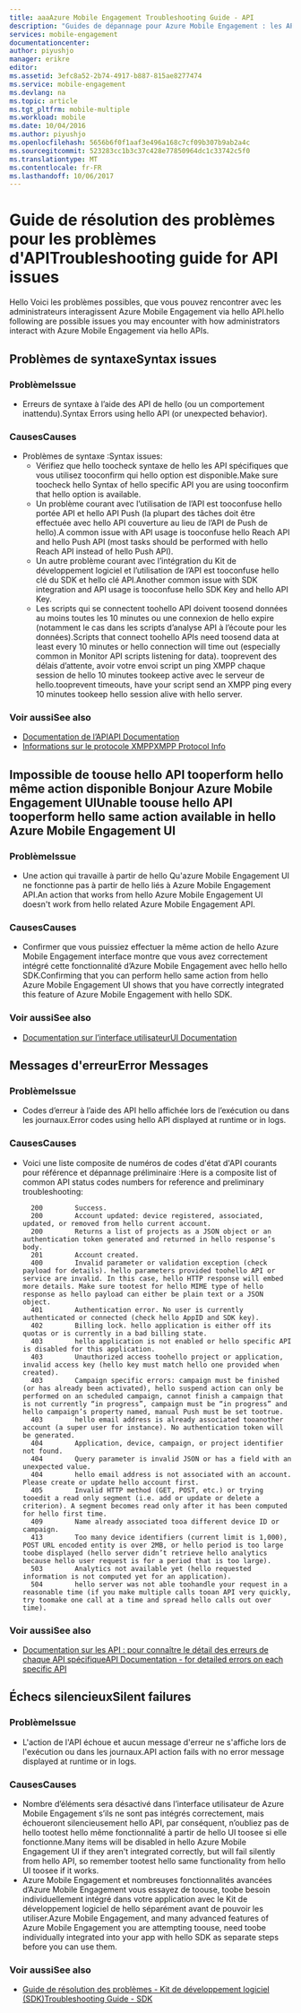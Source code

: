 ```yaml
---
title: aaaAzure Mobile Engagement Troubleshooting Guide - API
description: "Guides de dépannage pour Azure Mobile Engagement : les API"
services: mobile-engagement
documentationcenter: 
author: piyushjo
manager: erikre
editor: 
ms.assetid: 3efc8a52-2b74-4917-b887-815ae8277474
ms.service: mobile-engagement
ms.devlang: na
ms.topic: article
ms.tgt_pltfrm: mobile-multiple
ms.workload: mobile
ms.date: 10/04/2016
ms.author: piyushjo
ms.openlocfilehash: 5656b6f0f1aaf3e496a168c7cf09b307b9ab2a4c
ms.sourcegitcommit: 523283cc1b3c37c428e77850964dc1c33742c5f0
ms.translationtype: MT
ms.contentlocale: fr-FR
ms.lasthandoff: 10/06/2017
---
```

# <a name="troubleshooting-guide-for-api-issues"></a><span data-ttu-id="6ebe4-103">Guide de résolution des problèmes pour les problèmes d'API</span><span class="sxs-lookup"><span data-stu-id="6ebe4-103">Troubleshooting guide for API issues</span></span>
<span data-ttu-id="6ebe4-104">Hello Voici les problèmes possibles, que vous pouvez rencontrer avec les administrateurs interagissent Azure Mobile Engagement via hello API.</span><span class="sxs-lookup"><span data-stu-id="6ebe4-104">hello following are possible issues you may encounter with how administrators interact with Azure Mobile Engagement via hello APIs.</span></span>

## <a name="syntax-issues"></a><span data-ttu-id="6ebe4-105">Problèmes de syntaxe</span><span class="sxs-lookup"><span data-stu-id="6ebe4-105">Syntax issues</span></span>
### <a name="issue"></a><span data-ttu-id="6ebe4-106">Problème</span><span class="sxs-lookup"><span data-stu-id="6ebe4-106">Issue</span></span>
* <span data-ttu-id="6ebe4-107">Erreurs de syntaxe à l’aide des API de hello (ou un comportement inattendu).</span><span class="sxs-lookup"><span data-stu-id="6ebe4-107">Syntax Errors using hello API (or unexpected behavior).</span></span>

### <a name="causes"></a><span data-ttu-id="6ebe4-108">Causes</span><span class="sxs-lookup"><span data-stu-id="6ebe4-108">Causes</span></span>
* <span data-ttu-id="6ebe4-109">Problèmes de syntaxe :</span><span class="sxs-lookup"><span data-stu-id="6ebe4-109">Syntax issues:</span></span>
  * <span data-ttu-id="6ebe4-110">Vérifiez que hello toocheck syntaxe de hello les API spécifiques que vous utilisez tooconfirm qui hello option est disponible.</span><span class="sxs-lookup"><span data-stu-id="6ebe4-110">Make sure toocheck hello Syntax of hello specific API you are using tooconfirm that hello option is available.</span></span>
  * <span data-ttu-id="6ebe4-111">Un problème courant avec l’utilisation de l’API est tooconfuse hello portée API et hello API Push (la plupart des tâches doit être effectuée avec hello API couverture au lieu de l’API de Push de hello).</span><span class="sxs-lookup"><span data-stu-id="6ebe4-111">A common issue with API usage is tooconfuse hello Reach API and hello Push API (most tasks should be performed with hello Reach API instead of hello Push API).</span></span> 
  * <span data-ttu-id="6ebe4-112">Un autre problème courant avec l’intégration du Kit de développement logiciel et l’utilisation de l’API est tooconfuse hello clé du SDK et hello clé API.</span><span class="sxs-lookup"><span data-stu-id="6ebe4-112">Another common issue with SDK integration and API usage is tooconfuse hello SDK Key and hello API Key.</span></span>
  * <span data-ttu-id="6ebe4-113">Les scripts qui se connectent toohello API doivent toosend données au moins toutes les 10 minutes ou une connexion de hello expire (notamment le cas dans les scripts d’analyse API à l’écoute pour les données).</span><span class="sxs-lookup"><span data-stu-id="6ebe4-113">Scripts that connect toohello APIs need toosend data at least every 10 minutes or hello connection will time out (especially common in Monitor API scripts listening for data).</span></span> <span data-ttu-id="6ebe4-114">tooprevent des délais d’attente, avoir votre envoi script un ping XMPP chaque session de hello 10 minutes tookeep active avec le serveur de hello.</span><span class="sxs-lookup"><span data-stu-id="6ebe4-114">tooprevent timeouts, have your script send an XMPP ping every 10 minutes tookeep hello session alive with hello server.</span></span>

### <a name="see-also"></a><span data-ttu-id="6ebe4-115">Voir aussi</span><span class="sxs-lookup"><span data-stu-id="6ebe4-115">See also</span></span>
* <span data-ttu-id="6ebe4-116">[Documentation de l’API][Link 4]</span><span class="sxs-lookup"><span data-stu-id="6ebe4-116">[API Documentation][Link 4]</span></span>
* [<span data-ttu-id="6ebe4-117">Informations sur le protocole XMPP</span><span class="sxs-lookup"><span data-stu-id="6ebe4-117">XMPP Protocol Info</span></span>](http://xmpp.org/extensions/xep-0199.html)

## <a name="unable-toouse-hello-api-tooperform-hello-same-action-available-in-hello-azure-mobile-engagement-ui"></a><span data-ttu-id="6ebe4-118">Impossible de toouse hello API tooperform hello même action disponible Bonjour Azure Mobile Engagement UI</span><span class="sxs-lookup"><span data-stu-id="6ebe4-118">Unable toouse hello API tooperform hello same action available in hello Azure Mobile Engagement UI</span></span>
### <a name="issue"></a><span data-ttu-id="6ebe4-119">Problème</span><span class="sxs-lookup"><span data-stu-id="6ebe4-119">Issue</span></span>
* <span data-ttu-id="6ebe4-120">Une action qui travaille à partir de hello Qu'azure Mobile Engagement UI ne fonctionne pas à partir de hello liés à Azure Mobile Engagement API.</span><span class="sxs-lookup"><span data-stu-id="6ebe4-120">An action that works from hello Azure Mobile Engagement UI doesn't work from hello related Azure Mobile Engagement API.</span></span>

### <a name="causes"></a><span data-ttu-id="6ebe4-121">Causes</span><span class="sxs-lookup"><span data-stu-id="6ebe4-121">Causes</span></span>
* <span data-ttu-id="6ebe4-122">Confirmer que vous puissiez effectuer la même action de hello Azure Mobile Engagement interface montre que vous avez correctement intégré cette fonctionnalité d’Azure Mobile Engagement avec hello hello SDK.</span><span class="sxs-lookup"><span data-stu-id="6ebe4-122">Confirming that you can perform hello same action from hello Azure Mobile Engagement UI shows that you have correctly integrated this feature of Azure Mobile Engagement with hello SDK.</span></span>

### <a name="see-also"></a><span data-ttu-id="6ebe4-123">Voir aussi</span><span class="sxs-lookup"><span data-stu-id="6ebe4-123">See also</span></span>
* <span data-ttu-id="6ebe4-124">[Documentation sur l’interface utilisateur][Link 1]</span><span class="sxs-lookup"><span data-stu-id="6ebe4-124">[UI Documentation][Link 1]</span></span>

## <a name="error-messages"></a><span data-ttu-id="6ebe4-125">Messages d'erreur</span><span class="sxs-lookup"><span data-stu-id="6ebe4-125">Error Messages</span></span>
### <a name="issue"></a><span data-ttu-id="6ebe4-126">Problème</span><span class="sxs-lookup"><span data-stu-id="6ebe4-126">Issue</span></span>
* <span data-ttu-id="6ebe4-127">Codes d’erreur à l’aide des API hello affichée lors de l’exécution ou dans les journaux.</span><span class="sxs-lookup"><span data-stu-id="6ebe4-127">Error codes using hello API displayed at runtime or in logs.</span></span>

### <a name="causes"></a><span data-ttu-id="6ebe4-128">Causes</span><span class="sxs-lookup"><span data-stu-id="6ebe4-128">Causes</span></span>
* <span data-ttu-id="6ebe4-129">Voici une liste composite de numéros de codes d'état d'API courants pour référence et dépannage préliminaire :</span><span class="sxs-lookup"><span data-stu-id="6ebe4-129">Here is a composite list of common API status codes numbers for reference and preliminary troubleshooting:</span></span>
  
        200        Success.
        200        Account updated: device registered, associated, updated, or removed from hello current account.
        200        Returns a list of projects as a JSON object or an authentication token generated and returned in hello response’s body.
        201        Account created.
        400        Invalid parameter or validation exception (check payload for details). hello parameters provided toohello API or service are invalid. In this case, hello HTTP response will embed more details. Make sure tootest for hello MIME type of hello response as hello payload can either be plain text or a JSON object.
        401        Authentication error. No user is currently authenticated or connected (check hello AppID and SDK key).
        402        Billing lock. hello application is either off its quotas or is currently in a bad billing state.
        403        hello application is not enabled or hello specific API is disabled for this application.
        403        Unauthorized access toohello project or application, invalid access key (hello key must match hello one provided when created).
        403        Campaign specific errors: campaign must be finished (or has already been activated), hello suspend action can only be performed on an scheduled campaign, cannot finish a campaign that is not currently “in progress”, campaign must be “in progress” and hello campaign’s property named, manual Push must be set tootrue.
        403        hello email address is already associated tooanother account (a super user for instance). No authentication token will be generated.
        404        Application, device, campaign, or project identifier not found.
        404        Query parameter is invalid JSON or has a field with an unexpected value.
        404        hello email address is not associated with an account. Please create or update hello account first.
        405        Invalid HTTP method (GET, POST, etc.) or trying tooedit a read only segment (i.e. add or update or delete a criterion). A segment becomes read only after it has been computed for hello first time.
        409        Name already associated tooa different device ID or campaign.
        413        Too many device identifiers (current limit is 1,000), POST URL encoded entity is over 2MB, or hello period is too large toobe displayed (hello server didn’t retrieve hello analytics because hello user request is for a period that is too large).
        503        Analytics not available yet (hello requested information is not computed yet for an application).
        504        hello server was not able toohandle your request in a reasonable time (if you make multiple calls tooan API very quickly, try toomake one call at a time and spread hello calls out over time).

### <a name="see-also"></a><span data-ttu-id="6ebe4-130">Voir aussi</span><span class="sxs-lookup"><span data-stu-id="6ebe4-130">See also</span></span>
* <span data-ttu-id="6ebe4-131">[Documentation sur les API : pour connaître le détail des erreurs de chaque API spécifique][Link 4]</span><span class="sxs-lookup"><span data-stu-id="6ebe4-131">[API Documentation - for detailed errors on each specific API][Link 4]</span></span>

## <a name="silent-failures"></a><span data-ttu-id="6ebe4-132">Échecs silencieux</span><span class="sxs-lookup"><span data-stu-id="6ebe4-132">Silent failures</span></span>
### <a name="issue"></a><span data-ttu-id="6ebe4-133">Problème</span><span class="sxs-lookup"><span data-stu-id="6ebe4-133">Issue</span></span>
* <span data-ttu-id="6ebe4-134">L'action de l'API échoue et aucun message d'erreur ne s'affiche lors de l'exécution ou dans les journaux.</span><span class="sxs-lookup"><span data-stu-id="6ebe4-134">API action fails with no error message displayed at runtime or in logs.</span></span>

### <a name="causes"></a><span data-ttu-id="6ebe4-135">Causes</span><span class="sxs-lookup"><span data-stu-id="6ebe4-135">Causes</span></span>
* <span data-ttu-id="6ebe4-136">Nombre d’éléments sera désactivé dans l’interface utilisateur de Azure Mobile Engagement s’ils ne sont pas intégrés correctement, mais échoueront silencieusement hello API, par conséquent, n’oubliez pas de hello tootest hello même fonctionnalité à partir de hello UI toosee si elle fonctionne.</span><span class="sxs-lookup"><span data-stu-id="6ebe4-136">Many items will be disabled in hello Azure Mobile Engagement UI if they aren't integrated correctly, but will fail silently from hello API, so remember tootest hello same functionality from hello UI toosee if it works.</span></span>
* <span data-ttu-id="6ebe4-137">Azure Mobile Engagement et nombreuses fonctionnalités avancées d’Azure Mobile Engagement vous essayez de toouse, toobe besoin individuellement intégré dans votre application avec le Kit de développement logiciel de hello séparément avant de pouvoir les utiliser.</span><span class="sxs-lookup"><span data-stu-id="6ebe4-137">Azure Mobile Engagement, and many advanced features of Azure Mobile Engagement you are attempting toouse, need toobe individually integrated into your app with hello SDK as separate steps before you can use them.</span></span>

### <a name="see-also"></a><span data-ttu-id="6ebe4-138">Voir aussi</span><span class="sxs-lookup"><span data-stu-id="6ebe4-138">See also</span></span>
* <span data-ttu-id="6ebe4-139">[Guide de résolution des problèmes - Kit de développement logiciel (SDK)][Link 25]</span><span class="sxs-lookup"><span data-stu-id="6ebe4-139">[Troubleshooting Guide - SDK][Link 25]</span></span>

<!--Link references-->
[Link 1]: mobile-engagement-user-interface-home.md
[Link 2]: mobile-engagement-troubleshooting-guide.md
[Link 3]: mobile-engagement-how-tos.md
[Link 4]: http://go.microsoft.com/fwlink/?LinkID=525553
[Link 5]: http://go.microsoft.com/fwlink/?LinkID=525554
[Link 6]: http://go.microsoft.com/fwlink/?LinkId=525555
[Link 7]: https://account.windowsazure.com/PreviewFeatures
[Link 8]: https://social.msdn.microsoft.com/Forums/azure/en-US/home?forum=azuremobileengagement
[Link 9]: http://azure.microsoft.com/en-us/services/mobile-engagement/
[Link 10]: http://azure.microsoft.com/en-us/documentation/services/mobile-engagement/
[Link 11]: http://azure.microsoft.com/en-us/pricing/details/mobile-engagement/
[Link 12]: mobile-engagement-user-interface-navigation.md
[Link 13]: mobile-engagement-user-interface-home.md
[Link 14]: mobile-engagement-user-interface-my-account.md
[Link 15]: mobile-engagement-user-interface-analytics.md
[Link 16]: mobile-engagement-user-interface-monitor.md
[Link 17]: mobile-engagement-user-interface-reach.md
[Link 18]: mobile-engagement-user-interface-segments.md
[Link 19]: mobile-engagement-user-interface-dashboard.md
[Link 20]: mobile-engagement-user-interface-settings.md
[Link 21]: mobile-engagement-troubleshooting-guide-analytics.md
[Link 22]: mobile-engagement-troubleshooting-guide-apis.md
[Link 23]: mobile-engagement-troubleshooting-guide-push-reach.md
[Link 24]: mobile-engagement-troubleshooting-guide-service.md
[Link 25]: mobile-engagement-troubleshooting-guide-sdk.md
[Link 26]: mobile-engagement-troubleshooting-guide-sr-info.md
[Link 27]: mobile-engagement-user-interface-reach-campaign.md
[Link 28]: mobile-engagement-user-interface-reach-criterion.md
[Link 29]: mobile-engagement-user-interface-reach-content.md


